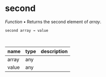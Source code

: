 # second

_Function_ &bull; Returns the second element of _array_.

<pre><code>second array &rarr; value</code></pre>
<br>

| name | type | description |
|------|------|-------------|
|array|any||
|value|any||


